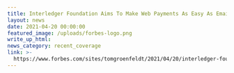 ```yaml
---
title: Interledger Foundation Aims To Make Web Payments As Easy As Email
layout: news
date: 2021-04-20 00:00:00
featured_image: /uploads/forbes-logo.png
write_up_html:
news_category: recent_coverage
link: >-
  https://www.forbes.com/sites/tomgroenfeldt/2021/04/20/interledger-foundation-aims-to-make-web-payments-as-easy-as-email/?sh=2710c96f7249
---
```


